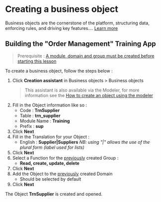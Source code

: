 Creating a business object
====================

Business objects are the cornerstone of the platform, structuring data, enforcing rules, and driving key features.... [Learn more](/lesson/docs/core/objects/business-objects)

Building the "Order Management" Training App
---------------------------

> Prerequisite : [A module, domain and group must be created before starting this lesson](/lesson/tutorial/getting-started/module)

To create a business object, follow the steps below :

1. Click **Creation assistant** in Business objects > Business objects
	> This assistant is also available via the Modeler, for more information see the [How to create an object using the modeler](/lesson/docs/core/objects/business-objects#creation-assistant-via-the-modeler)
2. Fill in the Object information like so :
	- Code : **TrnSupplier**
	- Table : **trn_supplier**
	- Module Name : **Training**
	- Prefix : **sup**
3. Click **Next**
4. Fill in the Translation for your Object :
	- English : **Supplier|Suppliers** *NB: using "|" allows the use of the plural form (label used for lists)*
5. Click **Next**
6. Select a Function for the [previously](/lesson/tutorial/getting-started/module) created Group :
	- **Read, create, update, delete**
7. Click **Next**
8. Add the Object to the [previously](/lesson/tutorial/getting-started/module) created Domain
	- Should be selected by default
9. Click **Next**

The Object **TrnSupplier** is created and opened. 
